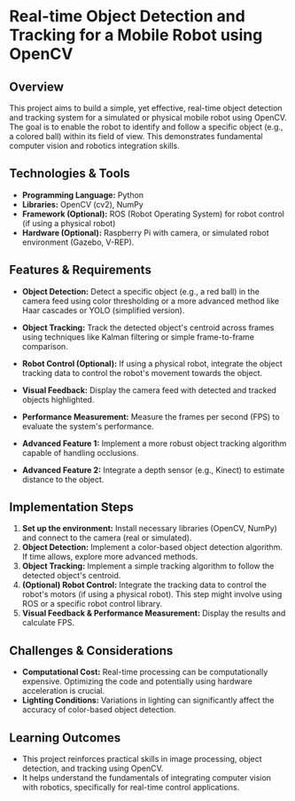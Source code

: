 # Real-time Object Detection and Tracking for a Mobile Robot using OpenCV

## Overview
This project aims to build a simple, yet effective, real-time object detection and tracking system for a simulated or physical mobile robot using OpenCV. The goal is to enable the robot to identify and follow a specific object (e.g., a colored ball) within its field of view.  This demonstrates fundamental computer vision and robotics integration skills.

## Technologies & Tools
- **Programming Language:** Python
- **Libraries:** OpenCV (cv2), NumPy
- **Framework (Optional):** ROS (Robot Operating System) for robot control (if using a physical robot)
- **Hardware (Optional):** Raspberry Pi with camera, or simulated robot environment (Gazebo, V-REP).


## Features & Requirements
- **Object Detection:**  Detect a specific object (e.g., a red ball) in the camera feed using color thresholding or a more advanced method like Haar cascades or YOLO (simplified version).
- **Object Tracking:** Track the detected object's centroid across frames using techniques like Kalman filtering or simple frame-to-frame comparison.
- **Robot Control (Optional):**  If using a physical robot, integrate the object tracking data to control the robot's movement towards the object.
- **Visual Feedback:** Display the camera feed with detected and tracked objects highlighted.
- **Performance Measurement:** Measure the frames per second (FPS) to evaluate the system's performance.

- **Advanced Feature 1:** Implement a more robust object tracking algorithm capable of handling occlusions.
- **Advanced Feature 2:** Integrate a depth sensor (e.g., Kinect) to estimate distance to the object.


## Implementation Steps
1. **Set up the environment:** Install necessary libraries (OpenCV, NumPy) and connect to the camera (real or simulated).
2. **Object Detection:** Implement a color-based object detection algorithm.  If time allows, explore more advanced methods.
3. **Object Tracking:**  Implement a simple tracking algorithm to follow the detected object's centroid.
4. **(Optional) Robot Control:** Integrate the tracking data to control the robot's motors (if using a physical robot).  This step might involve using ROS or a specific robot control library.
5. **Visual Feedback & Performance Measurement:** Display the results and calculate FPS.

## Challenges & Considerations
- **Computational Cost:** Real-time processing can be computationally expensive.  Optimizing the code and potentially using hardware acceleration is crucial.
- **Lighting Conditions:**  Variations in lighting can significantly affect the accuracy of color-based object detection.


## Learning Outcomes
- This project reinforces practical skills in image processing, object detection, and tracking using OpenCV.
- It helps understand the fundamentals of integrating computer vision with robotics, specifically for real-time control applications.

